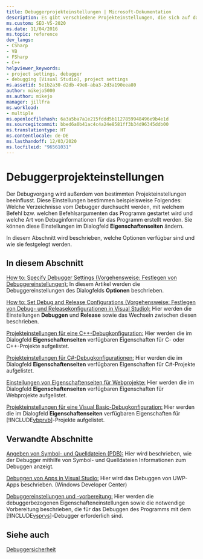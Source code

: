 ```yaml
---
title: Debuggerprojekteinstellungen | Microsoft-Dokumentation
description: Es gibt verschiedene Projekteinstellungen, die sich auf das Debuggen auswirken. Unter den Links in diesem Artikel erfahren Sie, wie Sie Einstellungen über das Dialogfeld „Eigenschaftenseiten“ ändern.
ms.custom: SEO-VS-2020
ms.date: 11/04/2016
ms.topic: reference
dev_langs:
- CSharp
- VB
- FSharp
- C++
helpviewer_keywords:
- project settings, debugger
- debugging [Visual Studio], project settings
ms.assetid: 5e1b2a30-d2db-49e8-aba3-2d3a190eea80
author: mikejo5000
ms.author: mikejo
manager: jillfra
ms.workload:
- multiple
ms.openlocfilehash: 6a3a5ba7a1e215fddd5b1127859948496e9b4e1d
ms.sourcegitcommit: bbed6a0b41ac4c4a24e8581ff3b34d96345ddb00
ms.translationtype: HT
ms.contentlocale: de-DE
ms.lasthandoff: 12/03/2020
ms.locfileid: "96561031"
---
```

# <a name="debugger-project-settings"></a>Debuggerprojekteinstellungen
Der Debugvorgang wird außerdem von bestimmten Projekteinstellungen beeinflusst. Diese Einstellungen bestimmen beispielsweise Folgendes: Welche Verzeichnisse vom Debugger durchsucht werden, mit welchem Befehl bzw. welchen Befehlsargumenten das Programm gestartet wird und welche Art von Debuginformationen für das Programm erstellt werden. Sie können diese Einstellungen im Dialogfeld **Eigenschaftenseiten** ändern.

 In diesem Abschnitt wird beschrieben, welche Optionen verfügbar sind und wie sie festgelegt werden.

## <a name="in-this-section"></a>In diesem Abschnitt
 [How to: Specify Debugger Settings (Vorgehensweise: Festlegen von Debuggereinstellungen):](../debugger/how-to-specify-debugger-settings.md) In diesem Artikel werden die Debuggereinstellungen des Dialogfelds **Optionen** beschrieben.

 [How to: Set Debug and Release Configurations (Vorgehensweise: Festlegen von Debug- und Releasekonfigurationen in Visual Studio):](../debugger/how-to-set-debug-and-release-configurations.md) Hier werden die Einstellungen **Debuggen** und **Release** sowie das Wechseln zwischen diesen beschrieben.

 [Projekteinstellungen für eine C++-Debugkonfiguration:](../debugger/project-settings-for-a-cpp-debug-configuration.md) Hier werden die im Dialogfeld **Eigenschaftenseiten** verfügbaren Eigenschaften für C- oder C++-Projekte aufgelistet.

 [Projekteinstellungen für C#-Debugkonfigurationen:](../debugger/project-settings-for-csharp-debug-configurations.md) Hier werden die im Dialogfeld **Eigenschaftenseiten** verfügbaren Eigenschaften für C#-Projekte aufgelistet.

 [Einstellungen von Eigenschaftenseiten für Webprojekte:](../debugger/property-pages-settings-for-web-projects.md) Hier werden die im Dialogfeld **Eigenschaftenseiten** verfügbaren Eigenschaften für Webprojekte aufgelistet.

 [Projekteinstellungen für eine Visual Basic-Debugkonfiguration:](../debugger/project-settings-for-a-visual-basic-debug-configuration.md) Hier werden die im Dialogfeld **Eigenschaftenseiten** verfügbaren Eigenschaften für [!INCLUDE[vbprvb](../code-quality/includes/vbprvb_md.md)]-Projekte aufgelistet.

## <a name="related-sections"></a>Verwandte Abschnitte
 [Angeben von Symbol- und Quelldateien (PDB):](../debugger/specify-symbol-dot-pdb-and-source-files-in-the-visual-studio-debugger.md) Hier wird beschrieben, wie der Debugger mithilfe von Symbol- und Quelldateien Informationen zum Debuggen anzeigt.

 [Debuggen von Apps in Visual Studio:](debugging-windows-store-and-windows-universal-apps.md) Hier wird das Debuggen von UWP-Apps beschrieben. (Windows Developer Center)

 [Debuggereinstellungen und -vorbereitung:](../debugger/debugger-settings-and-preparation.md) Hier werden die debuggerbezogenen Eigenschafteneinstellungen sowie die notwendige Vorbereitung beschrieben, die für das Debuggen des Programms mit dem [!INCLUDE[vsprvs](../code-quality/includes/vsprvs_md.md)]-Debugger erforderlich sind.

## <a name="see-also"></a>Siehe auch
 [Debuggersicherheit](../debugger/debugger-security.md)